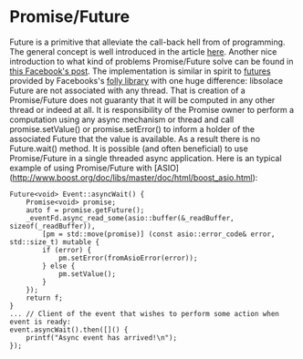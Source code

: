 Promise/Future
============
Future is a primitive that alleviate the call-back hell from of programming.
The general concept is well introduced in the article [here](https://philipnilsson.github.io/Badness10k/escaping-hell-with-monads/).
Another nice introduction to what kind of problems Promise/Future solve can be found in [this Facebook's post](https://code.facebook.com/posts/1661982097368498).
The implementation is similar in spirit to [futures](https://github.com/facebook/folly/blob/master/folly/futures/README.md)
provided by Facebooks's [folly library](https://github.com/facebook/folly) with one huge difference:
libsolace Future are not associated with any thread. That is creation of a Promise/Future does not guaranty that it will be computed in any other thread or indeed at all. It is responsibility of the Promise owner to perform a computation using any async mechanism or thread and call promise.setValue() or promise.setError() to inform a holder of the associated Future that the value is available. As a result there is no Future.wait() method. It is possible
(and often beneficial) to use Promise/Future in a single threaded async application.
Here is an typical example of using Promise/Future with [ASIO] (http://www.boost.org/doc/libs/master/doc/html/boost_asio.html):
```
Future<void> Event::asyncWait() {
    Promise<void> promise;
    auto f = promise.getFuture();
    _eventFd.async_read_some(asio::buffer(&_readBuffer, sizeof(_readBuffer)),
        [pm = std::move(promise)] (const asio::error_code& error, std::size_t) mutable {
        if (error) {
            pm.setError(fromAsioError(error));
        } else {
            pm.setValue();
        }
    });
    return f;
}
... // Client of the event that wishes to perform some action when event is ready:
event.asyncWait().then([]() {
    printf("Async event has arrived!\n");
});
```
